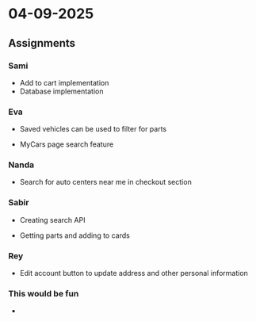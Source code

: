 # 04-09-2025

## Assignments

### Sami

* Add to cart implementation
* Database implementation

### Eva

* Saved vehicles can be used to filter for parts

* MyCars page search feature

### Nanda

* Search for auto centers near me in checkout section

### Sabir

* Creating search API

* Getting parts and adding to cards

### Rey

* Edit account button to update address and other personal information


### This would be fun

*